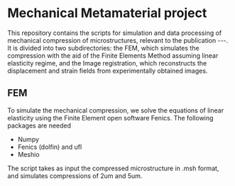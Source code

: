 # Mechanical Metamaterial project

This repository contains the scripts for simulation and data processing of mechanical compression of microstructures, relevant to the publication ---. It is divided into two subdirectories: the FEM, which simulates the compression with the aid of the Finite Elements Method assuming linear elasticity regime, and the Image registration, which reconstructs the displacement and strain fields from experimentally obtained images.  

## FEM ##

To simulate the mechanical compression, we solve the equations of linear elasticity using the Finite Element open software Fenics. The following packages are needed

- Numpy
- Fenics (dolfin) and ufl
- Meshio

The script takes as input the compressed microstructure in .msh format, and simulates compressions of 2um and 5um. 
